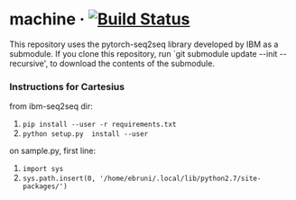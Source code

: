 # machine &middot; [![Build Status](https://travis-ci.org/i-machine-think/machine.svg?branch=master)](https://travis-ci.org/i-machine-think/machine)

This repository uses the pytorch-seq2seq library developed by IBM as a submodule.
If you clone this repository, run `git submodule update --init --recursive', to download the contents of the submodule.

### Instructions for Cartesius
from ibm-seq2seq dir:
1. ```pip install --user -r requirements.txt```
2. ```python setup.py  install --user```

on sample.py, first line:
1. ```import sys```
2. ```sys.path.insert(0, '/home/ebruni/.local/lib/python2.7/site-packages/')```
